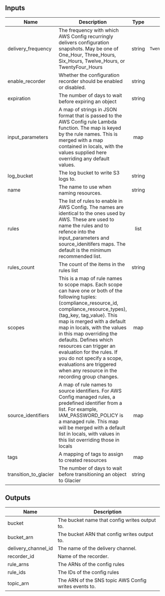 ## Inputs

| Name | Description | Type | Default | Required |
|------|-------------|:----:|:-----:|:-----:|
| delivery_frequency | The frequency with which AWS Config recurringly delivers configuration snapshots. May be one of One_Hour, Three_Hours, Six_Hours, Twelve_Hours, or TwentyFour_Hours | string | `TwentyFour_Hours` | no |
| enable_recorder | Whether the configuration recorder should be enabled or disabled. | string | `true` | no |
| expiration | The number of days to wait before expiring an object | string | `2555` | no |
| input_parameters | A map of strings in JSON format that is passed to the AWS Config rule Lambda function. The map is keyed by the rule names. This is merged with a map contained in locals, with the values supplied here overriding any default values. | map | `<map>` | no |
| log_bucket | The log bucket to write S3 logs to. | string | - | yes |
| name | The name to use when naming resources. | string | - | yes |
| rules | The list of rules to enable in AWS Config. The names are identical to the ones used by AWS. These are used to name the rules and to refence into the input_parameters and source_idenitifers maps. The default is the minimum recommended list. | list | `<list>` | no |
| rules_count | The count of the items in the rules list | string | `8` | no |
| scopes | This is a map of rule names to scope maps. Each scope can have one or both of the following tuples: (compliance_resource_id, compliance_resource_types), (tag_key, tag_value). This map is merged with a default map in locals, with the values in this map overriding the defaults. Defines which resources can trigger an evaluation for the rules. If you do not specify a scope, evaluations are triggered when any resource in the recording group changes. | map | `<map>` | no |
| source_identifiers | A map of rule names to source identifiers. For AWS Config managed rules, a predefined identifier from a list. For example, IAM_PASSWORD_POLICY is a managed rule. This map will be merged with a default list in locals, with values in this list overriding those in locals | map | `<map>` | no |
| tags | A mapping of tags to assign to created resources | map | `<map>` | no |
| transition_to_glacier | The number of days to wait before transitioning an object to Glacier | string | `30` | no |

## Outputs

| Name | Description |
|------|-------------|
| bucket | The bucket name that config writes output to. |
| bucket_arn | The bucket ARN that config writes output to. |
| delivery_channel_id | The name of the delivery channel. |
| recorder_id | Name of the recorder. |
| rule_arns | The ARNs of the config rules |
| rule_ids | The IDs of the config rules |
| topic_arn | The ARN of the SNS topic AWS Config writes events to. |
